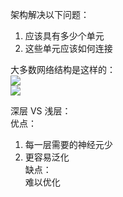 架构解决以下问题：  
1. 应该具有多少个单元  
2. 这些单元应该如何连接

大多数网络结构是这样的：  
![](https://github.com/windmissing/Bible-DeepLearning/raw/master/Chapter6/images/2.jpg)  
![](https://github.com/windmissing/Bible-DeepLearning/raw/master/Chapter6/images/3.jpg)  

深层 VS 浅层：  
优点：  
1. 每一层需要的神经元少  
2. 更容易泛化  
缺点：  
难以优化
